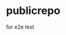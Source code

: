 # publicrepo
for e2e test


































































































































































































































































































































































































































































































































































































































































































































































































































































































































































































































